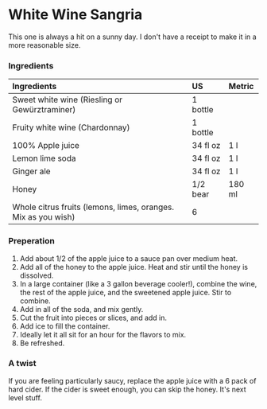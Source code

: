 # White Wine Sangria
This one is always a hit on a sunny day. I don't have a receipt to make it in a more
reasonable size.

### Ingredients

|Ingredients | US    |Metric |
|:-----------|:------|:------|
| Sweet white wine (Riesling or Gewürztraminer) | 1 bottle  |  |
| Fruity white wine (Chardonnay) | 1 bottle | |
| 100% Apple juice | 34 fl oz | 1 l |
| Lemon lime soda | 34 fl oz | 1 l |
| Ginger ale | 34 fl oz | 1 l |
| Honey | 1/2 bear | 180 ml |
| Whole citrus fruits (lemons, limes, oranges. Mix as you wish) | 6 | |

### Preperation

1. Add about 1/2 of the apple juice to a sauce pan over medium heat.
1. Add all of the honey to the apple juice. Heat and stir until the honey is dissolved.
1. In a large container (like a 3 gallon beverage cooler!), combine the wine, the rest of the apple juice, and the sweetened apple juice. Stir to combine.
1. Add in all of the soda, and mix gently.
1. Cut the fruit into pieces or slices, and add in.
1. Add ice to fill the container.
1. Ideally let it all sit for an hour for the flavors to mix.
1. Be refreshed.

### A twist

If you are feeling particularly saucy, replace the apple juice with a 6 pack of hard cider. If the cider is sweet enough, you can skip the honey. It's next level stuff.
